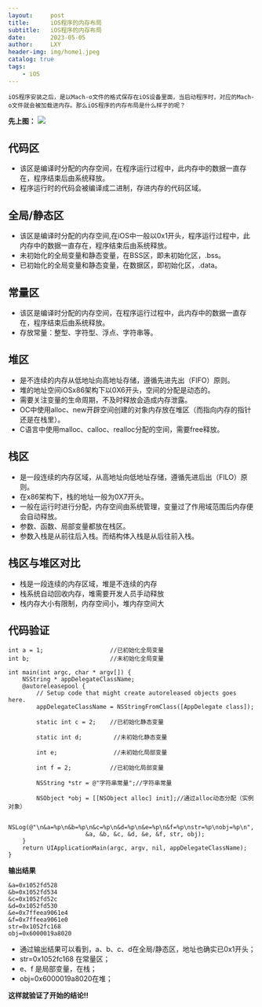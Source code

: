 ```yaml
---
layout:     post
title:      iOS程序的内存布局
subtitle:   iOS程序的内存布局
date:       2023-05-05
author:     LXY
header-img: img/home1.jpeg
catalog: true
tags:
    - iOS
---
```


```
iOS程序安装之后，是以Mach-o文件的格式保存在iOS设备里面，当启动程序时，对应的Mach-o文件就会被加载进内存。那么iOS程序的内存布局是什么样子的呢？
```
**先上图：**
![](https://images.xiaozhuanlan.com/photo/2022/9a2f8e7c839cd9052006606320646a99.jpg)

## 代码区
- 该区是编译时分配的内存空间，在程序运行过程中，此内存中的数据一直存在，程序结束后由系统释放。
- 程序运行时的代码会被编译成二进制，存进内存的代码区域。


## 全局/静态区
- 该区是编译时分配的内存空间,在iOS中一般以0x1开头，程序运行过程中，此内存中的数据一直存在，程序结束后由系统释放。
- 未初始化的全局变量和静态变量，在BSS区，即未初始化区，.bss。
- 已初始化的全局变量和静态变量，在数据区，即初始化区，.data。

## 常量区
- 该区是编译时分配的内存空间，在程序运行过程中，此内存中的数据一直存在，程序结束后由系统释放。
- 存放常量：整型、字符型、浮点、字符串等。

## 堆区
- 是不连续的内存从低地址向高地址存储，遵循先进先出（FIFO）原则。
- 堆的地址空间iOSx86架构下以0X6开头，空间的分配是动态的。
- 需要关注变量的生命周期，不及时释放会造成内存泄露。
- OC中使用alloc、new开辟空间创建的对象内存放在堆区（而指向内存的指针还是在栈里）。
- C语言中使用malloc、calloc、realloc分配的空间，需要free释放。

## 栈区
- 是一段连续的内存区域，从高地址向低地址存储，遵循先进后出（FILO）原则。
- 在x86架构下，栈的地址一般为0X7开头。
- 一般在运行时进行分配，内存空间由系统管理，变量过了作用域范围后内存便会自动释放。
- 参数、函数、局部变量都放在栈区。
- 参数入栈是从前往后入栈。而结构体入栈是从后往前入栈。



## 栈区与堆区对比
- 栈是一段连续的内存区域，堆是不连续的内存
- 栈系统自动回收内存，堆需要开发人员手动释放
- 栈内存大小有限制，内存空间小，堆内存空间大


## 代码验证
```
int a = 1;                   //已初始化全局变量
int b;                       //未初始化全局变量

int main(int argc, char * argv[]) {
    NSString * appDelegateClassName;
    @autoreleasepool {
        // Setup code that might create autoreleased objects goes here.
        appDelegateClassName = NSStringFromClass([AppDelegate class]);
        
        static int c = 2;    //已初始化静态变量
                
        static int d;         //未初始化静态变量
                
        int e;                //未初始化局部变量

        int f = 2;           //已初始化局部变量

        NSString *str = @"字符串常量";//字符串常量
                
        NSObject *obj = [[NSObject alloc] init];//通过alloc动态分配（实例对象）
                
        NSLog(@"\n&a=%p\n&b=%p\n&c=%p\n&d=%p\n&e=%p\n&f=%p\nstr=%p\nobj=%p\n",
                      &a, &b, &c, &d, &e, &f, str, obj);
    }
    return UIApplicationMain(argc, argv, nil, appDelegateClassName);
}
```
**输出结果**
```
&a=0x1052fd528
&b=0x1052fd534
&c=0x1052fd52c
&d=0x1052fd530
&e=0x7ffeea9061e4
&f=0x7ffeea9061e0
str=0x1052fc168
obj=0x6000019a8020
```
- 通过输出结果可以看到，a、b、c、d在全局/静态区，地址也确实已0x1开头；
- str=0x1052fc168 在常量区；
- e、f 是局部变量，在栈；
- obj=0x6000019a8020在堆；

**这样就验证了开始的结论!!**




